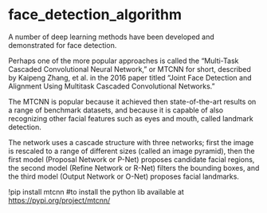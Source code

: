 # face_detection_algorithm



A number of deep learning methods have been developed and demonstrated for face detection.

Perhaps one of the more popular approaches is called the “Multi-Task Cascaded Convolutional Neural Network,” or MTCNN for short, described by Kaipeng Zhang, et al. in the 2016 paper titled “Joint Face Detection and Alignment Using Multitask Cascaded Convolutional Networks.”

The MTCNN is popular because it achieved then state-of-the-art results on a range of benchmark datasets, and because it is capable of also recognizing other facial features such as eyes and mouth, called landmark detection.

The network uses a cascade structure with three networks; first the image is rescaled to a range of different sizes (called an image pyramid), then the first model (Proposal Network or P-Net) proposes candidate facial regions, the second model (Refine Network or R-Net) filters the bounding boxes, and the third model (Output Network or O-Net) proposes facial landmarks.



!pip install mtcnn #to install the python lib
available at https://pypi.org/project/mtcnn/




